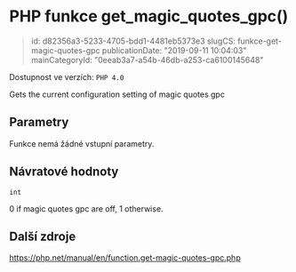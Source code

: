 PHP funkce get_magic_quotes_gpc()
================================

> id: d82356a3-5233-4705-bdd1-4481eb5373e3
> slugCS: funkce-get-magic-quotes-gpc
> publicationDate: "2019-09-11 10:04:03"
> mainCategoryId: "0eeab3a7-a54b-46db-a253-ca6100145648"

Dostupnost ve verzích: `PHP 4.0`

Gets the current configuration setting of magic quotes gpc


Parametry
--------------

Funkce nemá žádné vstupní parametry.

Návratové hodnoty
----------------

`int`

0 if magic quotes gpc are off, 1 otherwise.

Další zdroje
------------

https://php.net/manual/en/function.get-magic-quotes-gpc.php
